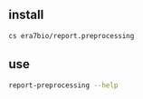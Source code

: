 
## install

``` bash
cs era7bio/report.preprocessing
```

## use

``` bash
report-preprocessing --help
```